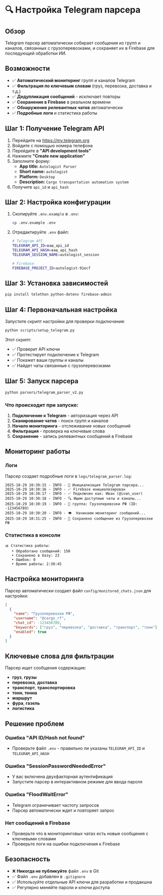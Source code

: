 # 🔍 Настройка Telegram парсера

## Обзор

Telegram парсер автоматически собирает сообщения из групп и каналов, связанных с грузоперевозками, и сохраняет их в Firebase для последующей обработки ИИ.

## Возможности

- ✅ **Автоматический мониторинг** групп и каналов Telegram
- ✅ **Фильтрация по ключевым словам** (груз, перевозка, доставка и т.д.)
- ✅ **Дедупликация сообщений** - исключает повторы
- ✅ **Сохранение в Firebase** в реальном времени
- ✅ **Обнаружение релевантных чатов** автоматически
- ✅ **Подробные логи** и статистика работы

## Шаг 1: Получение Telegram API

1. Перейдите на https://my.telegram.org
2. Войдите с помощью номера телефона
3. Перейдите в **"API development tools"**
4. Нажмите **"Create new application"**
5. Заполните форму:
   - **App title:** `Autologist Parser`
   - **Short name:** `autologist`
   - **Platform:** `Desktop`
   - **Description:** `Cargo transportation automation system`
6. Получите `api_id` и `api_hash`

## Шаг 2: Настройка конфигурации

1. Скопируйте `.env.example` в `.env`:
   ```bash
   cp .env.example .env
   ```

2. Отредактируйте `.env` файл:
   ```bash
   # Telegram API
   TELEGRAM_API_ID=ваш_api_id
   TELEGRAM_API_HASH=ваш_api_hash
   TELEGRAM_SESSION_NAME=autologist_session
   
   # Firebase
   FIREBASE_PROJECT_ID=autologist-91ecf
   ```

## Шаг 3: Установка зависимостей

```bash
pip install telethon python-dotenv firebase-admin
```

## Шаг 4: Первоначальная настройка

Запустите скрипт настройки для проверки подключения:

```bash
python scripts/setup_telegram.py
```

Этот скрипт:
- ✅ Проверит API ключи
- ✅ Протестирует подключение к Telegram
- ✅ Покажет ваши группы и каналы
- ✅ Найдет чаты связанные с грузоперевозками

## Шаг 5: Запуск парсера

```bash
python parsers/telegram_parser_v2.py
```

### Что происходит при запуске:

1. **Подключение к Telegram** - авторизация через API
2. **Сканирование чатов** - поиск групп и каналов
3. **Начало мониторинга** - отслеживание новых сообщений
4. **Фильтрация** - проверка на ключевые слова
5. **Сохранение** - запись релевантных сообщений в Firebase

## Мониторинг работы

### Логи
Парсер создает подробные логи в `logs/telegram_parser.log`:

```
2025-10-29 10:30:15 - INFO - 🚀 Инициализация Telegram парсера...
2025-10-29 10:30:16 - INFO - ✅ Firebase инициализирован
2025-10-29 10:30:17 - INFO - ✅ Подключен как: Иван (@ivan_user)
2025-10-29 10:30:18 - INFO - 🔍 Ищем доступные чаты и каналы...
2025-10-29 10:30:19 - INFO - 🚛 группа: Грузоперевозки РФ (ID: -123456789)
2025-10-29 10:30:20 - INFO - 👁️  Начинаем мониторинг сообщений...
2025-10-29 10:31:25 - INFO - 💾 Сохранено сообщение из Грузоперевозки РФ
```

### Статистика в консоли
```
📊 Статистика работы:
   • Обработано сообщений: 150
   • Сохранено в базу: 23
   • Ошибок: 0
   • Время работы: 2:30:45
```

## Настройка мониторинга

Парсер автоматически создает файл `config/monitored_chats.json` для настройки:

```json
[
  {
    "name": "Грузоперевозки РФ",
    "username": "@cargo_rf",
    "chat_id": -123456789,
    "keywords": ["груз", "перевозка", "доставка", "транспорт", "тонн"],
    "enabled": true
  }
]
```

## Ключевые слова для фильтрации

Парсер ищет сообщения содержащие:
- **груз**, **грузы**
- **перевозка**, **доставка**
- **транспорт**, **транспортировка** 
- **тонн**, **тонна**
- **маршрут**
- **фура**, **газель**
- **логистика**

## Решение проблем

### Ошибка "API ID/Hash not found"
- Проверьте файл `.env` - правильно ли указаны `TELEGRAM_API_ID` и `TELEGRAM_API_HASH`

### Ошибка "SessionPasswordNeededError"
- У вас включена двухфакторная аутентификация
- Запустите парсер в интерактивном режиме для ввода пароля

### Ошибка "FloodWaitError"
- Telegram ограничивает частоту запросов
- Парсер автоматически ждет и повторяет запрос

### Нет сообщений в Firebase
- Проверьте что в мониторинговых чатах есть новые сообщения с ключевыми словами
- Проверьте логи на ошибки подключения к Firebase

## Безопасность

- ❌ **Никогда не публикуйте** файл `.env` в Git
- ✅ Файл `.env` добавлен в `.gitignore`
- ✅ Используйте отдельные API ключи для разработки и продакшна
- ✅ Регулярно меняйте пароли и ключи доступа